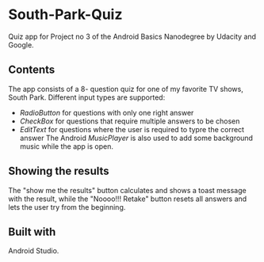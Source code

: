 # South-Park-Quiz #
Quiz app for Project no 3 of the Android Basics Nanodegree by Udacity and Google. 

## Contents ##
The app consists of a 8- question quiz for one of my favorite  TV shows, South Park.
Different input types are supported:
- *RadioButton* for questions with only one right answer
- *CheckBox* for questions that require multiple answers to be chosen
- *EditText* for questions where the user is required to typre the correct answer
The Android *MusicPlayer* is also used to add some background music while the app is open.

## Showing the results ##
The "show me the results" button calculates and shows a toast message with the result, 
while the "Noooo!!! Retake" button resets all answers and lets the user try from the beginning.

## Built with ##
Android Studio.
